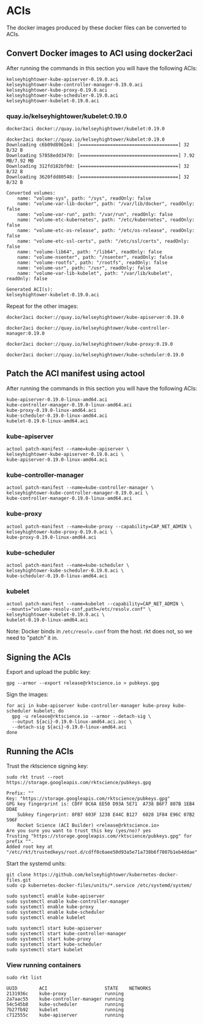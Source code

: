 # ACIs

The docker images produced by these docker files can be converted to ACIs.

## Convert Docker images to ACI using docker2aci

After running the commands in this section you will have the following ACIs:

```
kelseyhightower-kube-apiserver-0.19.0.aci
kelseyhightower-kube-controller-manager-0.19.0.aci
kelseyhightower-kube-proxy-0.19.0.aci
kelseyhightower-kube-scheduler-0.19.0.aci
kelseyhightower-kubelet-0.19.0.aci
```

### quay.io/kelseyhightower/kubelet:0.19.0

```
docker2aci docker://quay.io/kelseyhightower/kubelet:0.19.0
```

```
docker2aci docker://quay.io/kelseyhightower/kubelet:0.19.0
Downloading c6b09d8961e4: [====================================] 32 B/32 B
Downloading 57858edd3470: [====================================] 7.92 MB/7.92 MB
Downloading 312fd182bf0d: [====================================] 32 B/32 B
Downloading 3620fdd80548: [====================================] 32 B/32 B

Converted volumes:
	name: "volume-sys", path: "/sys", readOnly: false
	name: "volume-var-lib-docker", path: "/var/lib/docker", readOnly: false
	name: "volume-var-run", path: "/var/run", readOnly: false
	name: "volume-etc-kubernetes", path: "/etc/kubernetes", readOnly: false
	name: "volume-etc-os-release", path: "/etc/os-release", readOnly: false
	name: "volume-etc-ssl-certs", path: "/etc/ssl/certs", readOnly: false
	name: "volume-lib64", path: "/lib64", readOnly: false
	name: "volume-nsenter", path: "/nsenter", readOnly: false
	name: "volume-rootfs", path: "/rootfs", readOnly: false
	name: "volume-usr", path: "/usr", readOnly: false
	name: "volume-var-lib-kubelet", path: "/var/lib/kubelet", readOnly: false

Generated ACI(s):
kelseyhightower-kubelet-0.19.0.aci
```

Repeat for the other images:

```
docker2aci docker://quay.io/kelseyhightower/kube-apiserver:0.19.0
```
```
docker2aci docker://quay.io/kelseyhightower/kube-controller-manager:0.19.0
```
```
docker2aci docker://quay.io/kelseyhightower/kube-proxy:0.19.0
```
```
docker2aci docker://quay.io/kelseyhightower/kube-scheduler:0.19.0
```

## Patch the ACI manifest using actool

After running the commands in this section you will have the following ACIs:

```
kube-apiserver-0.19.0-linux-amd64.aci
kube-controller-manager-0.19.0-linux-amd64.aci
kube-proxy-0.19.0-linux-amd64.aci
kube-scheduler-0.19.0-linux-amd64.aci
kubelet-0.19.0-linux-amd64.aci
```

### kube-apiserver

```
actool patch-manifest --name=kube-apiserver \
kelseyhightower-kube-apiserver-0.19.0.aci \
kube-apiserver-0.19.0-linux-amd64.aci
```

### kube-controller-manager 

```
actool patch-manifest --name=kube-controller-manager \
kelseyhightower-kube-controller-manager-0.19.0.aci \
kube-controller-manager-0.19.0-linux-amd64.aci
```

### kube-proxy

```
actool patch-manifest --name=kube-proxy --capability=CAP_NET_ADMIN \
kelseyhightower-kube-proxy-0.19.0.aci \
kube-proxy-0.19.0-linux-amd64.aci
```

### kube-scheduler

```
actool patch-manifest --name=kube-scheduler \
kelseyhightower-kube-scheduler-0.19.0.aci \
kube-scheduler-0.19.0-linux-amd64.aci
```

### kubelet

```
actool patch-manifest --name=kubelet --capability=CAP_NET_ADMIN \
--mounts="volume-resolv-conf,path=/etc/resolv.conf" \
kelseyhightower-kubelet-0.19.0.aci \
kubelet-0.19.0-linux-amd64.aci
```

Note: Docker binds in `/etc/resolv.conf` from the host. rkt does not, so we need to "patch" it in.

## Signing the ACIs

Export and upload the public key:

```
gpg --armor --export release@rktscience.io > pubkeys.gpg
```

Sign the images:

```
for aci in kube-apiserver kube-controller-manager kube-proxy kube-scheduler kubelet; do
  gpg -u release@rktscience.io --armor --detach-sig \
  --output ${aci}-0.19.0-linux-amd64.aci.asc \
  --detach-sig ${aci}-0.19.0-linux-amd64.aci
done
```

## Running the ACIs

Trust the rktscience signing key:

```
sudo rkt trust --root https://storage.googleapis.com/rktscience/pubkeys.gpg
```

```
Prefix: ""
Key: "https://storage.googleapis.com/rktscience/pubkeys.gpg"
GPG key fingerprint is: CDFF 0C6A EE50 D93A 5E71  A738 B6F7 807B 1EB4 DDAE
    Subkey fingerprint: 8FB7 603F 1238 E44C B127  6028 1F84 E96C 07B2 596F
	Rocket Science (ACI Builder) <release@rktscience.io>
Are you sure you want to trust this key (yes/no)? yes
Trusting "https://storage.googleapis.com/rktscience/pubkeys.gpg" for prefix "".
Added root key at "/etc/rkt/trustedkeys/root.d/cdff0c6aee50d93a5e71a738b6f7807b1eb4ddae"
```

Start the systemd units:

```
git clone https://github.com/kelseyhightower/kubernetes-docker-files.git
sudo cp kubernetes-docker-files/units/*.service /etc/systemd/system/
```

```
sudo systemctl enable kube-apiserver
sudo systemctl enable kube-controller-manager
sudo systemctl enable kube-proxy
sudo systemctl enable kube-scheduler
sudo systemctl enable kubelet
```

```
sudo systemctl start kube-apiserver
sudo systemctl start kube-controller-manager
sudo systemctl start kube-proxy
sudo systemctl start kube-scheduler
sudo systemctl start kubelet
```

### View running containers

```
sudo rkt list
```
```
UUID		ACI			            STATE	 NETWORKS
2131936c	kube-proxy		        running	
2a7aac55	kube-controller-manager	running	
54c545b8	kube-scheduler		    running	
7b27fb92	kubelet			        running	
c712555c	kube-apiserver		    running	
```
